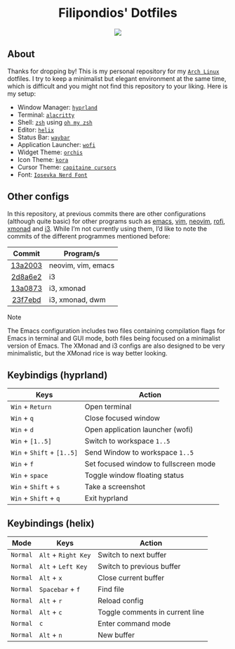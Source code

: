 <div align='center'>
 <!-- Repo Title -->
 <h1>Filipondios' Dotfiles</h1>
 <img src="https://github.com/user-attachments/assets/f23d9597-5deb-4140-a60f-981b6d25d183">
</div>

## About

Thanks for dropping by! This is my personal repository for my [`Arch Linux`](https://archlinux.org/) 
dotfiles. I try to keep a minimalist but elegant environment at the same time, which is difficult and
you might not find this repository to your liking. Here is my setup:

- Window Manager: [`hyprland`](https://github.com/hyprwm/Hyprland)
- Terminal: [`alacritty`](https://github.com/alacritty/alacritty)
- Shell: [`zsh`](https://www.zsh.org/) using [`oh my zsh`](https://github.com/ohmyzsh/ohmyzsh)
- Editor: [`helix`](https://github.com/helix-editor/helix)
- Status Bar: [`waybar`](https://github.com/Alexays/Waybar)
- Application Launcher: [`wofi`](https://github.com/SimplyCEO/wofi)
- Widget Theme: [`orchis`](https://github.com/vinceliuice/Orchis-theme)
- Icon Theme: [`kora`](https://github.com/bikass/kora)
- Cursor Theme: [`capitaine cursors`](https://github.com/keeferrourke/capitaine-cursors)
- Font: [`Iosevka Nerd Font`](https://github.com/ryanoasis/nerd-fonts/tree/master)

## Other configs

In this repository, at previous commits there are other configurations (although quite basic) for other programs
such as [emacs](https://github.com/emacs-mirror/emacs), [vim](https://github.com/vim/vim), 
[neovim](https://github.com/neovim/neovim), [rofi](https://github.com/davatorium/rofi),
[xmonad](https://github.com/xmonad/xmonad) and [i3](https://github.com/i3/i3). While I’m not currently using them,
I’d like to note the commits of the different programmes mentioned before:

| Commit                                                                                             | Program/s          |
|:--------------------------------------------------------------------------------------------------:|--------------------|
| [13a2003](https://github.com/filipondios/dotfiles/commit/13a2003e8280157a7eb829ec4700b7bfc88a2297) | neovim, vim, emacs |
| [2d8a6e2](https://github.com/filipondios/dotfiles/commit/2d8a6e29bd78205b26f317fdcf5b12354a77d543) | i3                 |
| [13a0873](https://github.com/filipondios/dotfiles/commit/13a087341acdadb6b8123d0fb7f4ad8076e1c46f) | i3, xmonad         |
| [23f7ebd](https://github.com/filipondios/dotfiles/commit/23f7ebd070a8e3527194869935a4429dbfede9cc) | i3, xmonad, dwm    |

> [!NOTE]
> The Emacs configuration includes two files containing compilation flags for Emacs in terminal and GUI mode,
> both files being focused on a minimalist version of Emacs. The XMonad and i3 configs are also designed to be
> very minimalistic, but the XMonad rice is way better looking.

## Keybindigs (hyprland)

| Keys                        | Action                                |
|-----------------------------|---------------------------------------|
| `Win` + `Return`            | Open terminal                         |
| `Win` + `q`                 | Close focused window                  |
| `Win` + `d`                 | Open application launcher (wofi)      |
| `Win` + `[1..5]`            | Switch to workspace `1..5`            |
| `Win` + `Shift` + `[1..5]`  | Send Window to workspace `1..5`       |
| `Win` + `f`                 | Set focused window to fullscreen mode |
| `Win` + `space`             | Toggle window floating status         |
| `Win` + `Shift` + `s`       | Take a screenshot                     |
| `Win` + `Shift` + `q`       | Exit hyprland                         |

## Keybindings (helix)

| Mode     | Keys                | Action                          |
| -------- | --------------------|---------------------------------|
| `Normal` | `Alt` + `Right Key` | Switch to next buffer           |
| `Normal` | `Alt` + `Left Key`  | Switch to previous buffer       |
| `Normal` | `Alt` + `x`         | Close current buffer            |
| `Normal` | `Spacebar` + `f`    | Find file                       |
| `Normal` | `Alt` + `r`         | Reload config                   |
| `Normal` | `Alt` + `c`         | Toggle comments in current line |
| `Normal` | `c`                 | Enter command mode              |
| `Normal` | `Alt` + `n`         | New buffer                      |
